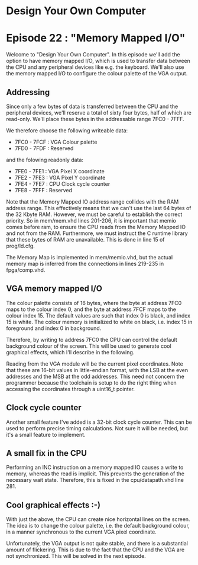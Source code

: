 # Design Your Own Computer
# Episode 22 : "Memory Mapped I/O"

Welcome to "Design Your Own Computer".  In this episode we'll add the option to
have memory mapped I/O, which is used to transfer data between the CPU and any
peripheral devices like e.g. the keyboard.  We'll also use the memory mapped
I/O to configure the colour palette of the VGA output.

## Addressing
Since only a few bytes of data is transferred between the CPU and the peripheral
devices, we'll reserve a total of sixty four bytes, half of which are read-only.
We'll place these bytes in the addressable range 7FC0 - 7FFF.

We therefore choose the following writeable data:
* 7FC0 - 7FCF : VGA Colour palette
* 7FD0 - 7FDF : Reserved

and the folowing readonly data:
* 7FE0 - 7FE1 : VGA Pixel X coordinate
* 7FE2 - 7FE3 : VGA Pixel Y coordinate
* 7FE4 - 7FE7 : CPU Clock cycle counter
* 7FE8 - 7FFF : Reserved

Note that the Memory Mapped IO address range collides with the RAM address range.
This effectively means that we can't use the last 64 bytes of the 32 Kbyte RAM.
However, we must be careful to establish the correct priority. So in
mem/mem.vhd lines 201-206, it is important that memio comes before ram, to
ensure the CPU reads from the Memory Mapped IO and not from the RAM.
Furthermore, we must instruct the C runtime library that these bytes of RAM are
unavailable. This is done in line 15 of prog/ld.cfg.

The Memory Map is implemented in mem/memio.vhd, but the actual memory map is
inferred from the connections in lines 219-235 in fpga/comp.vhd.

## VGA memory mapped I/O
The colour palette consists of 16 bytes, where the byte at address 7FC0 maps to
the colour index 0, and the byte at address 7FCF maps to the colour index 15.
The default values are such that index 0 is black, and index 15 is white. The colour
memory is initialized to white on black, i.e. index 15 in foreground and index 0 in
background.

Therefore, by writing to address 7FC0 the CPU can control the default background
colour of the screen. This will be used to generate cool graphical effects, which
I'll describe in the following.

Reading from the VGA module will be the current pixel coordinates. Note that
these are 16-bit values in little-endian format, with the LSB at the even
addresses and the MSB at the odd addresses. This need not concern the programmer
because the toolchain is setup to do the right thing when accessing the
coordinates through a uint16\_t pointer.


## Clock cycle counter
Another small feature I've added is a 32-bit clock cycle counter. This
can be used to perform precise timing calculations. Not sure it will be
needed, but it's a small feature to implement.


## A small fix in the CPU
Performing an INC instruction on a memory mapped IO causes a write to memory,
whereas the read is implicit. This prevents the generation of the necessary
wait state. Therefore, this is fixed in the cpu/datapath.vhd line 281.


## Cool graphical effects :-)
With just the above, the CPU can create nice horizontal lines on the screen.
The idea is to change the colour palette, i.e. the default background colour,
in a manner synchronous to the current VGA pixel coordinate.

Unfortunately, the VGA output is not quite stable, and there is a substantial
amount of flickering. This is due to the fact that the CPU and the VGA are
not synchronized. This will be solved in the next episode.

